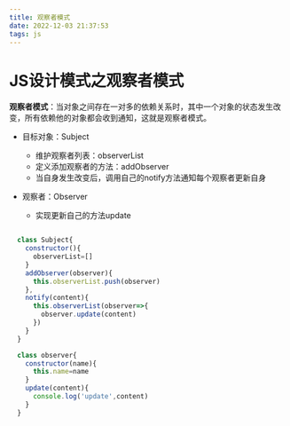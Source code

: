 ```yaml
---
title: 观察者模式
date: 2022-12-03 21:37:53
tags: js
---
```


# JS设计模式之观察者模式

**观察者模式**：当对象之间存在一对多的依赖关系时，其中一个对象的状态发生改变，所有依赖他的对象都会收到通知，这就是观察者模式。

+ 目标对象：Subject
  + 维护观察者列表：observerList
  + 定义添加观察者的方法：addObserver
  + 当自身发生改变后，调用自己的notify方法通知每个观察者更新自身

+ 观察者：Observer
  + 实现更新自己的方法update

```javascript

  class Subject{
    constructor(){
      observerList=[]
    }
    addObserver(observer){
      this.observerList.push(observer)
    },
    notify(content){
      this.observerList(observer=>{
        observer.update(content)
      })
    }
  }

  class observer{
    constructor(name){
      this.name=name
    }
    update(content){
      console.log('update',content)
    }
  }
```